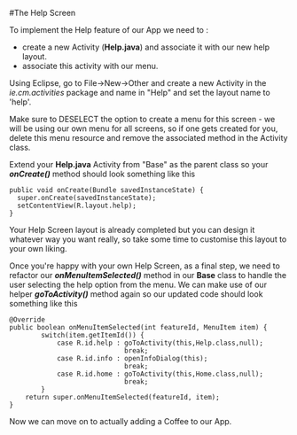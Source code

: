 #The Help Screen

To implement the Help feature of our App we need to :

- create a new Activity (<b>Help.java</b>) and associate it with our new help layout.
- associate this activity with our menu.

Using Eclipse, go to File->New->Other and create a new Activity in the <i>ie.cm.activities</i> package and name in "Help" and set the layout name to 'help'. 

Make sure to DESELECT the option to create a menu for this screen - we will be using our own menu for all screens, so if one gets created for you, delete this menu resource and remove the associated method in the Activity class. 

Extend your <b>Help.java</b> Activity from "Base" as the parent class so your <b><i>onCreate()</i></b> method should look something like this

~~~
public void onCreate(Bundle savedInstanceState) {
  super.onCreate(savedInstanceState);
  setContentView(R.layout.help);
}
~~~

Your Help Screen layout is already completed but you can design it whatever way you want really, so take some time to customise this layout to your own liking.

Once you're happy with your own Help Screen, as a final step, we need to refactor our <b><i>onMenuItemSelected()</i></b> method in our <b>Base</b> class to handle the user selecting the help option from the menu. We can make use of our helper <b><i>goToActivity()</i></b> method again so our updated code should look something like this

~~~
@Override 
public boolean onMenuItemSelected(int featureId, MenuItem item) {  
        switch(item.getItemId()) { 
            case R.id.help : goToActivity(this,Help.class,null);  
                             break; 
            case R.id.info : openInfoDialog(this);  
                             break; 
            case R.id.home : goToActivity(this,Home.class,null); 
                             break; 
        } 
    return super.onMenuItemSelected(featureId, item); 
}
~~~

Now we can move on to actually adding a Coffee to our App.
